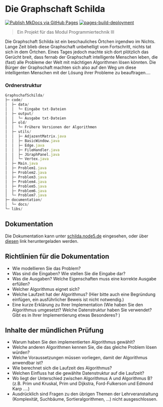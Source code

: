 # Die Graphschaft Schilda

[![Publish MkDocs via GitHub Pages](https://github.com/thieleju/GraphschaftSchilda/actions/workflows/mkdocs-gh-pages.yml/badge.svg)](https://github.com/thieleju/GraphschaftSchilda/actions/workflows/mkdocs-gh-pages.yml) 
[![pages-build-deployment](https://github.com/thieleju/GraphschaftSchilda/actions/workflows/pages/pages-build-deployment/badge.svg)](https://github.com/thieleju/GraphschaftSchilda/actions/workflows/pages/pages-build-deployment)

> Ein Projekt für das Modul Programmiertechnik III

Die Graphschaft Schilda ist ein beschauliches Örtchen irgendwo im Nichts. Lange Zeit blieb diese Graphschaft unbehelligt vom Fortschritt, nichts tat sich in dem Örtchen. Eines Tages jedoch machte sich dort plötzlich das Gerücht breit, dass fernab der Graphschaft intelligente Menschen leben, die (fast) alle Probleme der Welt mit mächtigen Algorithmen lösen könnten. Die Bürger der Graphschaft machten sich also auf den Weg um diese intelligenten Menschen mit der Lösung ihrer Probleme zu beauftragen....

### Ordnerstruktur

```js
GraphschafSchilda/
├─ code/
│  ├─ data/
│  │  └─ Eingabe txt-Dateien
│  ├─ output/
│  │  └─ Ausgabe txt-Dateien
│  ├─ old/
│  │  └─ Frühere Versionen der Algorithmen
│  ├─ utils/
│  │  ├─ AdjazentMatrix.java
│  │  ├─ BasicWindow.java
│  │  ├─ Edge.java
│  │  ├─ FileHandler.java
│  │  ├─ JGraphPanel.java
│  │  └─ Vertex.java
│  ├─ Main.java
│  ├─ Problem1.java
│  ├─ Problem2.java
│  ├─ Problem3.java
│  ├─ Problem4.java
│  ├─ Problem5.java
│  ├─ Problem6.java
│  └─ Problem7.java
├─ documentation/
│  └─ docs/
└─ libs/
```

## Dokumentation

Die Dokumentation kann unter [schilda.node5.de](https://schilda.node5.de) eingesehen, oder über [diesen](https://github.com/thieleju/GraphschaftSchilda/raw/2c7422d0e1299eb66cf66ec191cafc6d3b27a4c8/Projektdokumentation.pdf) link heruntergeladen werden.

## Richtlinien für die Dokumentation

- Wie modellieren Sie das Problem?
- Was sind die Eingaben? Wie stellen Sie die Eingabe dar?
- Was die Ausgaben? Welche Eigenschaften muss eine korrekte Ausgabe erfüllen?
- Welcher Algorithmus eignet sich? 
- Welche Laufzeit hat der Algorithmus? (Hier bitte auch eine Begründung einfügen, ein ausführlicher Beweis ist nicht notwendig.)
- Eine kurze Erklärung zu Ihrer Implementation (Wie haben Sie den Algorithmus umgesetzt? Welche Datenstruktur haben Sie verwendet? Gibt es in Ihrer Implementierung etwas Besonderes?  ) 

## Inhalte der mündlichen Prüfung

- Warum haben Sie den implementierten Algorithmus gewählt? 
- Welche anderen Algorithmen kennen Sie, die das gleiche Problem lösen würden? 
- Welche Voraussetzungen müssen vorliegen, damit der Algorithmus anwendbar ist? 
- Wie berechnet sich die Laufzeit des Algorithmus? 
- Welchen Einfluss hat die gewählte Datenstruktur auf die Laufzeit? 
- Wo liegt der Unterschied zwischen Algorithmus A und Algorithmus B? (z.B. Prim und Kruskal, Prim und Dijkstra, Ford-Fulkerson und Edmond Karp ....) 
- Ausdrücklich sind Fragen zu den übrigen Themen der Lehrveranstaltung (Komplexität, Suchbäume, Sortieralgorithmen, ...) nicht ausgeschlossen. 